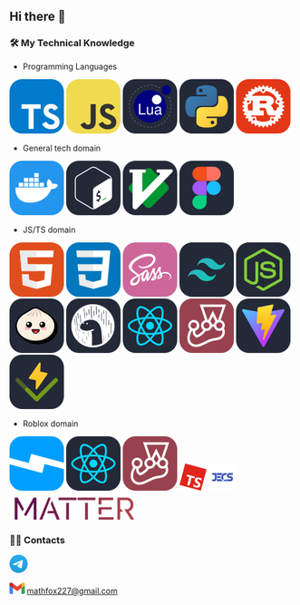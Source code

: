 ## Hi there 👋

### 🛠  My Technical Knowledge

- Programming Languages

<img src="https://github.com/mathfox/mathfox/blob/main/icons/ts.svg"> <img src="https://github.com/mathfox/mathfox/blob/main/icons/js.svg">
<img src="https://github.com/mathfox/mathfox/blob/main/icons/lua.svg">
<img src="https://github.com/mathfox/mathfox/blob/main/icons/python.svg">
<img src="https://github.com/mathfox/mathfox/blob/main/icons/rust.svg">

- General tech domain

<img src="https://github.com/mathfox/mathfox/blob/main/icons/docker.svg"> <img src="https://github.com/mathfox/mathfox/blob/main/icons/bash.svg">
<img src="https://github.com/mathfox/mathfox/blob/main/icons/vim.svg">
<img src="https://github.com/mathfox/mathfox/blob/main/icons/figma.svg">

- JS/TS domain

<img src="https://github.com/mathfox/mathfox/blob/main/icons/html.svg"> <img src="https://github.com/mathfox/mathfox/blob/main/icons/css.svg">
<img src="https://github.com/mathfox/mathfox/blob/main/icons/sass.svg">
<img src="https://github.com/mathfox/mathfox/blob/main/icons/tailwind.svg">
<img src="https://github.com/mathfox/mathfox/blob/main/icons/nodejs.svg">
<img src="https://github.com/mathfox/mathfox/blob/main/icons/bun.svg">
<img src="https://github.com/mathfox/mathfox/blob/main/icons/deno.svg">
<img src="https://github.com/mathfox/mathfox/blob/main/icons/react.svg">
<img src="https://github.com/mathfox/mathfox/blob/main/icons/jest.svg">
<img src="https://github.com/mathfox/mathfox/blob/main/icons/vite.svg">
<img src="https://github.com/mathfox/mathfox/blob/main/icons/vitest.svg">

- Roblox domain

<img src="https://github.com/mathfox/mathfox/blob/main/icons/robloxstudio.svg"> <img src="https://github.com/mathfox/mathfox/blob/main/icons/react.svg">
<img src="https://github.com/mathfox/mathfox/blob/main/icons/jest.svg">
<a href="https://roblox-ts.com"><img height="48px" src="https://github.com/mathfox/mathfox/blob/main/icons/robloxts.svg"></a>
<a href="https://github.com/Ukendio/jecs"><img height="48px" src="https://github.com/mathfox/mathfox/blob/main/icons/jecs.svg"></a>
<a href="https://github.com/matter-ecs/matter"><img height="48px" src="https://github.com/mathfox/mathfox/blob/main/icons/matter.svg"></a>

### 🤝🏻  Contacts

<a href="https://t.me/+79673694995"><img height="32px" src="https://github.com/mathfox/mathfox/blob/main/icons/telegram.svg"></a>

<img height="20px" src="https://github.com/mathfox/mathfox/blob/main/icons/gmail.svg"> mathfox227@gmail.com
